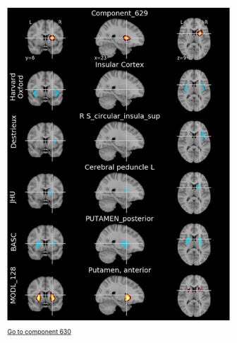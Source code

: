 


![629](preliminary/629.jpg "Component 629")

[Go to component 630](https://parietal-inria.github.io/MODL_atlas/1024/630 "Component 630")